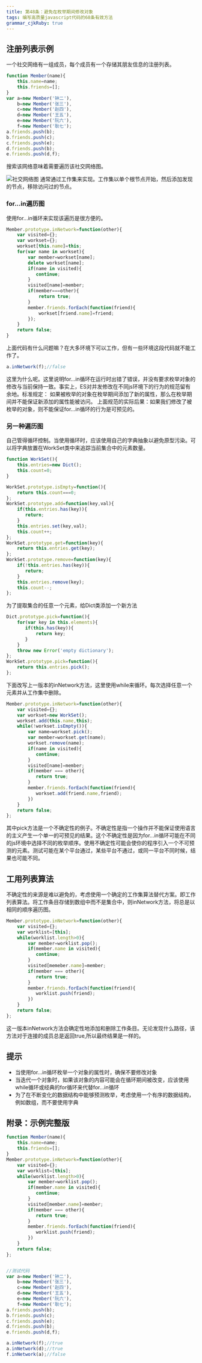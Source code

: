 ```yaml
---
title: 第48条：避免在枚举期间修改对象
tags: 编写高质量javascript代码的68条有效方法
grammar_cjkRuby: true
---
```

## 注册列表示例
一个社交网络有一组成员，每个成员有一个存储其朋友信息的注册列表。
```js
function Member(name){
    this.name=name;
    this.friends=[];
}
var a=new Member('钟二'),
    b=new Member('张三'),
    c=new Member('赵四'),
    d=new Member('王五'),
    e=new Member('阮六'),
    f=new Member('耿七');
a.friends.push(b);
b.friends.push(c);
c.friends.push(e);
d.friends.push(b);
e.friends.push(d,f);
```
搜索该网络意味着需要遍历该社交网络图。

![社交网络图][1]
通常通过工作集来实现。工作集以单个根节点开始，然后添加发现的节点，移除访问过的节点。
### for...in遍历图
使用for...in循环来实现该遍历是很方便的。

```js
Member.prototype.inNetwork=function(other){
    var visited={};
    var workset={};
    workset[this.name]=this;
    for(var name in workset){
        var member=workset[name];
        delete workset[name];
        if(name in visited){
           continue;
        }
        visited[name]=member;
        if(member===other){
            return true;
        }
        member.friends.forEach(function(friend){
            workset[friend.name]=friend;
        });
    }
    return false;
}
```
上面代码有什么问题嘛？在大多环境下可以工作，但有一些环境这段代码就不能工作了。
```js
a.inNetwork(f);//false
```
这里为什么呢。这里说明for...in循环在运行时出错了错误，并没有要求枚举对象的修改与当前保持一致。事实上，ES对并发修改在不同js环境下的行为的规范留有余地。标准规定：
如果被枚举的对象在枚举期间添加了新的属性，那么在枚举期间并不能保证新添加的属性能被访问。
上面规范的实际后果：如果我们修改了被枚举的对象，则不能保证for...in循环的行为是可预见的。

### 另一种遍历图
自己管得循环控制。当使用循环时，应该使用自己的字典抽象以避免原型污染。可以将字典放置在WorkSet类中来追踪当前集合中的元素数量。
```js
function WorkSet(){
    this.entries=new Dict();
    this.count=0;
}

WorkSet.prototype.isEmpty=function(){
    return this.count===0;
};
WorkSet.prototype.add=function(key,val){
    if(this.entries.has(key)){
       return;
    }
    this.entries.set(key,val);
    this.count++;
};
WorkSet.prototype.get=function(key){
    return this.entries.get(key);
};
WorkSet.prototype.remove=function(key){
    if(!this.entries.has(key)){
       return;
    }
    this.entries.remove(key);
    this.count--;
};
```
为了提取集合的任意一个元素，给Dict类添加一个新方法
```js
Dict.prototype.pick=function(){
    for(var key in this.elements){
       if(this.has(key)){
           return key;
       }
    }
    throw new Error('empty dictionary');
};
WorkSet.prototype.pick=function(){
    return this.entries.pick();
};
```
下面改写上一版本的inNetwork方法，这里使用while来循环。每次选择任意一个元素并从工作集中删除。
```js
Member.prototype.inNetwork=function(other){
    var visited={};
    var workset=new WorkSet();
    workset.add(this.name,this);
    while(!workset.isEmpty()){
        var name=workset.pick();
        var member=workset.get(name);
        workset.remove(name);
        if(name in visited){
           continue;
        }
        visited[name]=member;
        if(member === other){
           return true;
        }
        member.friends.forEach(function(friend){
           workset.add(friend.name,friend);
        })
    }
    return false;
};
```
其中pick方法是一个不确定性的例子。不确定性是指一个操作并不能保证使用语言的主义产生一个单一的可预见的结果。这个不确定性是因为for...in循环可能在不同的js环境中选择不同的枚举顺序。使用不确定性可能会使你的程序引入一个不可预测的元素。测试可能在某个平台通过，某些平台不通过，或同一平台不同时候，结果也可能不同。
## 工用列表算法
不确定性的来源是难以避免的，考虑使用一个确定的工作集算法替代方案。即工作列表算法。将工作条目存储到数组中而不是集合中，则inNetwork方法，将总是以相同的顺序遍历图。
```js
Member.prototype.inNetwork=function(other){
    var visited={};
    var worklist=[this];
    while(worklist.length>0){
        var member=worklist.pop();
        if(member.name in visited){
           continue;
        }
        visited[memeber.name]=member;
        if(member === other){
           return true;
        }
        member.friends.forEach(function(friend){
           worklist.push(friend);
        })
    }
    return false;
};
```
这一版本inNetwork方法会确定性地添加和删除工作条目。无论发现什么路径，该方法对于连接的成员总是返回true,所以最终结果是一样的。

## 提示
- 当使用for...in循环枚举一个对象的属性时，确保不要修改对象
- 当迭代一个对象时，如果该对象的内容可能会在循环期间被改变，应该使用while循环或经典的for循环来代替for...in循环
- 为了在不断变化的数据结构中能够预测枚举，考虑使用一个有序的数据结构，例如数组，而不要使用字典


## 附录：示例完整版
```js
function Member(name){
    this.name=name;
    this.friends=[];
}
Member.prototype.inNetwork=function(other){
    var visited={};
    var worklist=[this];
    while(worklist.length>0){
        var member=worklist.pop();
        if(member.name in visited){
           continue;
        }
        visited[member.name]=member;
        if(member === other){
           return true;
        }
        member.friends.forEach(function(friend){
           worklist.push(friend);
        })
    }
    return false;
};


//测试代码
var a=new Member('钟二'),
    b=new Member('张三'),
    c=new Member('赵四'),
    d=new Member('王五'),
    e=new Member('阮六'),
    f=new Member('耿七');
a.friends.push(b);
b.friends.push(c);
c.friends.push(e);
d.friends.push(b);
e.friends.push(d,f);

a.inNetwork(f);//true
a.inNetwork(d);//true
f.inNetwork(a);//false
```


  [1]: http://images2015.cnblogs.com/blog/156514/201606/156514-20160628085720468-81923169.jpg "1467075315501.jpg"